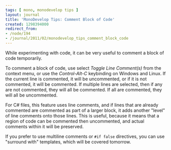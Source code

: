 ```yaml
---
tags: [ mono, monodevelop tips ]
layout: journal
title: 'MonoDevelop Tips: Comment Block of Code'
created: 1298394000
redirect_from:
- /node/194
- /journal/2011/02/monodevelop_tips_comment_block_code
---
```

While experimenting with code, it can be very useful to comment a block of code
temporarily.

To comment a block of code, use select _Toggle Line Comment(s)_ from the context
menu, or use the *Control-Alt-C* keybinding on Windows and Linux. If the current
line is commented, it will be uncommented, or if it is not commented, it will be
commented. If multiple lines are selected, then if any are not commented, they
will all be commented. If all are commented, they will all be
uncommented.<!--break-->

For C# files, this feature uses line comments, and if lines that are already
commented are commented as part of a larger block, it adds another "level" of
line comments onto those lines. This is useful, because it means that a region
of code can be commented then uncommented, and actual comments within it will be
preserved.

If you prefer to use multiline comments or `#if false` directives, you can use
"surround with" templates, which will be covered tomorrow.
